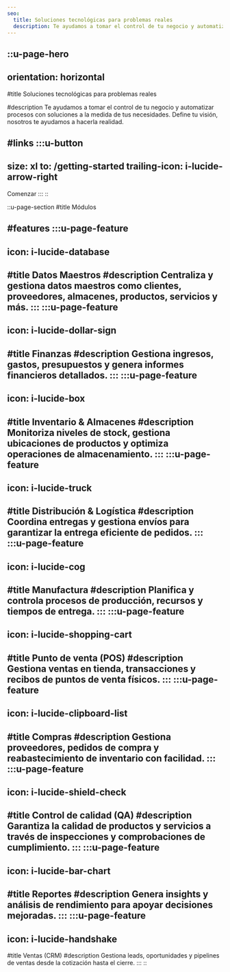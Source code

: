 ```yaml
---
seo:
  title: Soluciones tecnológicas para problemas reales
  description: Te ayudamos a tomar el control de tu negocio y automatizar procesos con soluciones a la medida de tus necesidades. Define tu visión, nosotros te ayudamos a hacerla realidad.
---
```


::u-page-hero
---
orientation: horizontal
---
#title
Soluciones tecnológicas para problemas reales

#description
Te ayudamos a tomar el control de tu negocio y automatizar procesos con soluciones a la medida de tus necesidades. Define tu visión, nosotros te ayudamos a hacerla realidad.

#links
  :::u-button
  ---
  size: xl
  to: /getting-started
  trailing-icon: i-lucide-arrow-right
  ---
  Comenzar
  :::
::

::u-page-section
#title
Módulos

#features
  :::u-page-feature
  ---
  icon: i-lucide-database
  ---
  #title
  Datos Maestros
  #description
  Centraliza y gestiona datos maestros como clientes, proveedores, almacenes, productos, servicios y más.
  :::
  :::u-page-feature
  ---
  icon: i-lucide-dollar-sign
  ---
  #title
  Finanzas
  #description
  Gestiona ingresos, gastos, presupuestos y genera informes financieros detallados.
  :::
  :::u-page-feature
  ---
  icon: i-lucide-box
  ---
  #title
  Inventario & Almacenes
  #description
  Monitoriza niveles de stock, gestiona ubicaciones de productos y optimiza operaciones de almacenamiento.
  :::
  :::u-page-feature
  ---
  icon: i-lucide-truck
  ---
  #title
  Distribución & Logística
  #description
  Coordina entregas y gestiona envíos para garantizar la entrega eficiente de pedidos.
  :::
  :::u-page-feature
  ---
  icon: i-lucide-cog
  ---
  #title
  Manufactura
  #description
  Planifica y controla procesos de producción, recursos y tiempos de entrega.
  :::
  :::u-page-feature
  ---
  icon: i-lucide-shopping-cart
  ---
  #title
  Punto de venta (POS)
  #description
  Gestiona ventas en tienda, transacciones y recibos de puntos de venta físicos.
  :::
  :::u-page-feature
  ---
  icon: i-lucide-clipboard-list
  ---
  #title
  Compras
  #description
  Gestiona proveedores, pedidos de compra y reabastecimiento de inventario con facilidad.
  :::
  :::u-page-feature
  ---
  icon: i-lucide-shield-check
  ---
  #title
  Control de calidad (QA)
  #description
  Garantiza la calidad de productos y servicios a través de inspecciones y comprobaciones de cumplimiento.
  :::
  :::u-page-feature
  ---
  icon: i-lucide-bar-chart
  ---
  #title
  Reportes
  #description
  Genera insights y análisis de rendimiento para apoyar decisiones mejoradas.
  :::
  :::u-page-feature
  ---
  icon: i-lucide-handshake
  ---
  #title
  Ventas (CRM)
  #description
  Gestiona leads, oportunidades y pipelines de ventas desde la cotización hasta el cierre.
  :::
::
